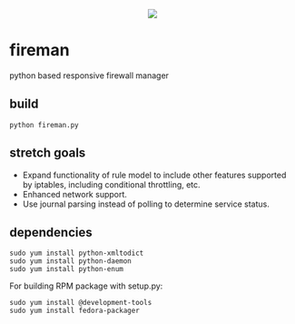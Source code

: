 <p align="center">
<img src="https://raw.github.com/catmanjan/fireman/master/fireman.png" />
</p>

fireman
=======
python based responsive firewall manager

build
-----
```
python fireman.py
```

stretch goals
-------------
* Expand functionality of rule model to include other features supported by iptables, including conditional throttling, etc.
* Enhanced network support.
* Use journal parsing instead of polling to determine service status.

dependencies
------------
```
sudo yum install python-xmltodict
sudo yum install python-daemon
sudo yum install python-enum
```

For building RPM package with setup.py:
```
sudo yum install @development-tools
sudo yum install fedora-packager
```
